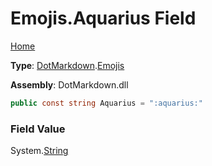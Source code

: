 # Emojis\.Aquarius Field

[Home](../../../README.md)

**Type**: [DotMarkdown](../../README.md)\.[Emojis](../README.md)

**Assembly**: DotMarkdown\.dll

```csharp
public const string Aquarius = ":aquarius:"
```

### Field Value

System\.[String](https://docs.microsoft.com/en-us/dotnet/api/system.string)